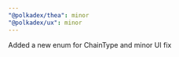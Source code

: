 ```yaml
---
"@polkadex/thea": minor
"@polkadex/ux": minor
---
```


Added a new enum for ChainType and minor UI fix
